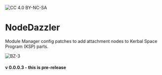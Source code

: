 
![[CC 4.0 BY-NC-SA](https://creativecommons.org/licenses/by-nc-sa/4.0/)](https://i.creativecommons.org/l/by-nc-sa/4.0/88x31.png "CC 4.0 BY-NC-SA")

# NodeDazzler
Module Manager config patches to add attachment nodes to Kerbal Space Program (KSP) parts.

![BZ-3](https://raw.githubusercontent.com/zer0Kerbal/SGEx/Dev/Parts/img/BZ-3-NodeDazzler.png "BZ-3 NodeDazzled")

#### v 0.0.0.3 - this is pre-release
